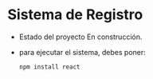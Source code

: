 <h1>Sistema de Registro</h1>

- Estado del proyecto En construcción.

- para ejecutar el sistema, debes poner:

  ```npm install react```
